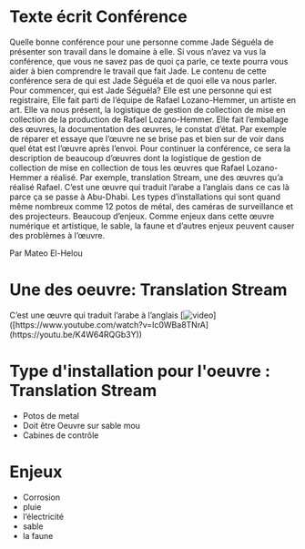 # Texte écrit Conférence

Quelle bonne conférence pour une personne comme Jade Séguéla de présenter son travail dans le domaine à elle. Si vous n’avez va vus la conférence, que vous ne savez pas de quoi ça parle, ce texte pourra vous aider à bien comprendre le travail que fait Jade. Le contenu de cette conférence sera de qui est Jade Séguéla et de quoi elle va nous parler.
 Pour commencer, qui est Jade Séguéla? Elle est une personne qui est registraire, Elle fait parti de l’équipe de Rafael Lozano-Hemmer, un artiste en art. Elle va nous présent, la logistique de gestion de collection de mise en collection de la production de Rafael Lozano-Hemmer. Elle fait l’emballage des œuvres, la documentation des œuvres, le constat d’état. Par exemple de réparer et essaye que l’œuvre ne se brise pas et bien sur de voir dans quel état est l’œuvre après l’envoi. 
Pour continuer la conférence, ce sera la description de beaucoup d’œuvres dont la logistique de gestion de collection de mise en collection de tous les œuvres que Rafael Lozano-Hemmer a réalisé. Par exemple, translation Stream, une des œuvres qu’a réalisé Rafael. C’est une œuvre qui traduit l’arabe a l’anglais dans ce cas là parce ça se passe à Abu-Dhabi. Les types d’installations qui sont quand même nombreux comme 12 potos de métal, des caméras de surveillance et des projecteurs. Beaucoup d’enjeux. Comme enjeux dans cette œuvre numérique et artistique, le sable, la faune et d’autres enjeux peuvent causer des problèmes à l’œuvre.

 Par Mateo El-Helou

# Une des oeuvre:  Translation Stream
 C’est une œuvre qui traduit l’arabe à l’anglais
[![video]([https://img.youtube.com/vi/Ic0WBa8TNrA/0.jpg](https://youtu.be/K4W64RQGb3Y))]([https://www.youtube.com/watch?v=Ic0WBa8TNrA](https://youtu.be/K4W64RQGb3Y))

# Type d'installation pour l'oeuvre : Translation Stream
- Potos de metal
- Doit être Oeuvre sur sable mou
- Cabines de contrôle

# Enjeux
- Corrosion
- pluie
- l’électricité
- sable
- la faune
